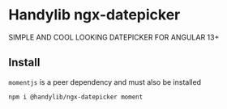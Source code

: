 # Handylib ngx-datepicker

SIMPLE AND COOL LOOKING DATEPICKER FOR ANGULAR 13+

## Install

`momentjs` is a peer dependency and must also be installed

```sh
npm i @handylib/ngx-datepicker moment
```

